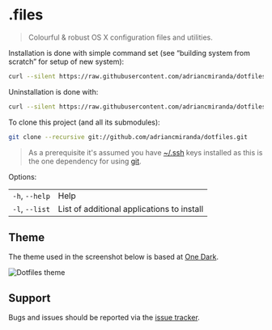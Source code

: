 # .files
> Colourful &amp; robust OS X configuration files and utilities.

Installation is done with simple command set (see “building system from scratch” for setup of new system):

```bash
curl --silent https://raw.githubusercontent.com/adriancmiranda/dotfiles/master/install | sh
```

Uninstallation is done with:

```bash
curl --silent https://raw.githubusercontent.com/adriancmiranda/dotfiles/master/uninstall | sh
```

To clone this project (and all its submodules):

```bash
git clone --recursive git://github.com/adriancmiranda/dotfiles.git
```
> As a prerequisite it's assumed you have [~/.ssh](https://help.github.com/articles/checking-for-existing-ssh-keys/) keys installed as this is the one dependency for using [git](http://git-scm.com/download/mac).


Options:

<table>
    <tr>
        <td><code>-h</code>, <code>--help</code></td>
        <td>Help</td>
    </tr>
    <tr>
        <td><code>-l</code>, <code>--list</code></td>
        <td>List of additional applications to install</td>
    </tr>
</table>

## Theme

The theme used in the screenshot below is based at [One Dark](https://github.com/joshdick/onedark.vim).

![Dotfiles theme](https://i.imgur.com/a71nhk6.jpg)

## Support

Bugs and issues should be reported via the [issue tracker][issue_tracker].

<!--
||
|| <External_links>
||
l'-->
[issue_tracker]: http://github.com/adriancmiranda/dotfiles/issues "Issue tracker"
[vim_ink]: http://vim.ink/ 
[vim_resources]: https://github.com/magnunleno/vim-resources
